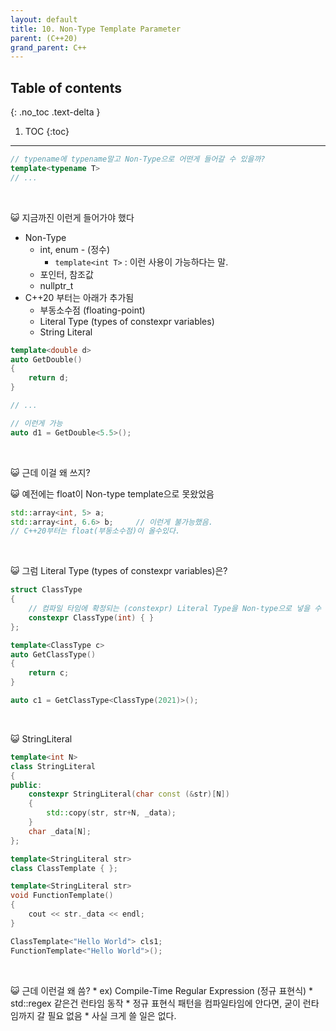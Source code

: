 ```yaml
---
layout: default
title: 10. Non-Type Template Parameter
parent: (C++20)
grand_parent: C++
---
```


## Table of contents
{: .no_toc .text-delta }

1. TOC
{:toc}

---

```cpp
// typename에 typename말고 Non-Type으로 어떤게 들어갈 수 있을까?
template<typename T>
// ...
```

<br>

😺 지금까진 이런게 들어가야 했다

* Non-Type
    - int, enum - (정수)
        - `template<int T>` : 이런 사용이 가능하다는 말.
    - 포인터, 참조값
    - nullptr_t
* C++20 부터는 아래가 추가됨
    - 부동소수점 (floating-point)
    - Literal Type (types of constexpr variables)
    - String Literal

```cpp
template<double d>
auto GetDouble()
{
    return d;
}

// ...

// 이런게 가능
auto d1 = GetDouble<5.5>();
```

<br>

😺 근데 이걸 왜 쓰지?

😺 예전에는 float이 Non-type template으로 못왔었음

```cpp
std::array<int, 5> a;
std::array<int, 6.6> b;     // 이런게 불가능했음.
// C++20부터는 float(부동소수점)이 올수있다.
```

<br>

😺 그럼 Literal Type (types of constexpr variables)은?

```cpp
struct ClassType
{
    // 컴파일 타임에 확정되는 (constexpr) Literal Type을 Non-type으로 넣을 수 있다
    constexpr ClassType(int) { }
};

template<ClassType c>
auto GetClassType()
{
    return c;
}

auto c1 = GetClassType<ClassType(2021)>();
```

<br>

😺 StringLiteral

```cpp
template<int N>
class StringLiteral
{
public:
    constexpr StringLiteral(char const (&str)[N])
    {
        std::copy(str, str+N, _data);
    }
    char _data[N];
};

template<StringLiteral str>
class ClassTemplate { };

template<StringLiteral str>
void FunctionTemplate()
{
    cout << str._data << endl;
}

ClassTemplate<"Hello World"> cls1;
FunctionTemplate<"Hello World">();
```

<br>

😺 근데 이런걸 왜 씀?
    * ex) Compile-Time Regular Expression (정규 표현식)
    * std::regex 같은건 런타임 동작
    * 정규 표현식 패턴을 컴파일타임에 안다면, 굳이 런타임까지 갈 필요 없음
    * 사실 크게 쓸 일은 없다.